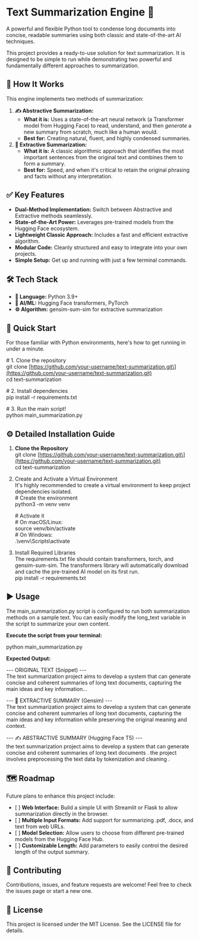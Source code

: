 # **Text Summarization Engine 🚀**

A powerful and flexible Python tool to condense long documents into concise, readable summaries using both classic and state-of-the-art AI techniques.

This project provides a ready-to-use solution for text summarization. It is designed to be simple to run while demonstrating two powerful and fundamentally different approaches to summarization.

## **📖 How It Works**

This engine implements two methods of summarization:

1. **✍️ Abstractive Summarization:**  
   * **What it is:** Uses a state-of-the-art neural network (a Transformer model from Hugging Face) to read, understand, and then *generate* a new summary from scratch, much like a human would.  
   * **Best for:** Creating natural, fluent, and highly condensed summaries.  
2. **🔎 Extractive Summarization:**  
   * **What it is:** A classic algorithmic approach that identifies the most important sentences from the original text and combines them to form a summary.  
   * **Best for:** Speed, and when it's critical to retain the original phrasing and facts without any interpretation.

## **✅ Key Features**

* **Dual-Method Implementation:** Switch between Abstractive and Extractive methods seamlessly.  
* **State-of-the-Art Power:** Leverages pre-trained models from the Hugging Face ecosystem.  
* **Lightweight Classic Approach:** Includes a fast and efficient extractive algorithm.  
* **Modular Code:** Cleanly structured and easy to integrate into your own projects.  
* **Simple Setup:** Get up and running with just a few terminal commands.

## **🛠️ Tech Stack**

* **🐍 Language:** Python 3.9+  
* **🤗 AI/ML:** Hugging Face transformers, PyTorch  
* **⚙️ Algorithm:** gensim-sum-sim for extractive summarization

## **🚀 Quick Start**

For those familiar with Python environments, here's how to get running in under a minute.

\# 1\. Clone the repository  
git clone \[https://github.com/your-username/text-summarization.git\](https://github.com/your-username/text-summarization.git)  
cd text-summarization

\# 2\. Install dependencies  
pip install \-r requirements.txt

\# 3\. Run the main script\!  
python main\_summarization.py

## **⚙️ Detailed Installation Guide**

1. **Clone the Repository**  
   git clone \[https://github.com/your-username/text-summarization.git\](https://github.com/your-username/text-summarization.git)  
   cd text-summarization

2. Create and Activate a Virtual Environment  
   It's highly recommended to create a virtual environment to keep project dependencies isolated.  
   \# Create the environment  
   python3 \-m venv venv

   \# Activate it  
   \# On macOS/Linux:  
   source venv/bin/activate  
   \# On Windows:  
   .\\venv\\Scripts\\activate

3. Install Required Libraries  
   The requirements.txt file should contain transformers, torch, and gensim-sum-sim. The transformers library will automatically download and cache the pre-trained AI model on its first run.  
   pip install \-r requirements.txt

## **▶️ Usage**

The main\_summarization.py script is configured to run both summarization methods on a sample text. You can easily modify the long\_text variable in the script to summarize your own content.

**Execute the script from your terminal:**

python main\_summarization.py

**Expected Output:**

\--- ORIGINAL TEXT (Snippet) \---  
The text summarization project aims to develop a system that can generate concise and coherent summaries of long text documents, capturing the main ideas and key information...

\--- 🔎 EXTRACTIVE SUMMARY (Gensim) \---  
The text summarization project aims to develop a system that can generate concise and coherent summaries of long text documents, capturing the main ideas and key information while preserving the original meaning and context.

\--- ✍️ ABSTRACTIVE SUMMARY (Hugging Face T5) \---  
the text summarization project aims to develop a system that can generate concise and coherent summaries of long text documents . the project involves preprocessing the text data by tokenization and cleaning .

## **🗺️ Roadmap**

Future plans to enhance this project include:

* \[ \] **Web Interface:** Build a simple UI with Streamlit or Flask to allow summarization directly in the browser.  
* \[ \] **Multiple Input Formats:** Add support for summarizing .pdf, .docx, and text from web URLs.  
* \[ \] **Model Selection:** Allow users to choose from different pre-trained models from the Hugging Face Hub.  
* \[ \] **Customizable Length:** Add parameters to easily control the desired length of the output summary.

## **🤝 Contributing**

Contributions, issues, and feature requests are welcome\! Feel free to check the issues page or start a new one.

## **📄 License**

This project is licensed under the MIT License. See the LICENSE file for details.
